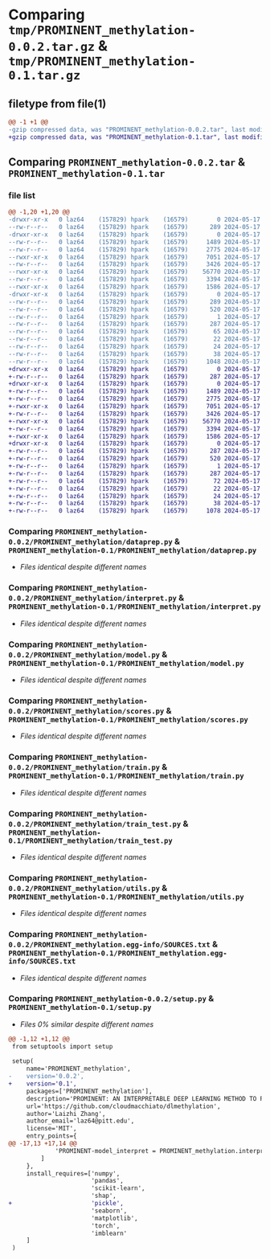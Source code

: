 # Comparing `tmp/PROMINENT_methylation-0.0.2.tar.gz` & `tmp/PROMINENT_methylation-0.1.tar.gz`

## filetype from file(1)

```diff
@@ -1 +1 @@
-gzip compressed data, was "PROMINENT_methylation-0.0.2.tar", last modified: Fri May 17 09:01:15 2024, max compression
+gzip compressed data, was "PROMINENT_methylation-0.1.tar", last modified: Fri May 17 08:13:17 2024, max compression
```

## Comparing `PROMINENT_methylation-0.0.2.tar` & `PROMINENT_methylation-0.1.tar`

### file list

```diff
@@ -1,20 +1,20 @@
-drwxr-xr-x   0 laz64    (157829) hpark    (16579)        0 2024-05-17 09:01:15.537716 PROMINENT_methylation-0.0.2/
--rw-r--r--   0 laz64    (157829) hpark    (16579)      289 2024-05-17 09:01:15.536029 PROMINENT_methylation-0.0.2/PKG-INFO
-drwxr-xr-x   0 laz64    (157829) hpark    (16579)        0 2024-05-17 09:01:15.492737 PROMINENT_methylation-0.0.2/PROMINENT_methylation/
--rw-r--r--   0 laz64    (157829) hpark    (16579)     1489 2024-05-17 07:21:16.000000 PROMINENT_methylation-0.0.2/PROMINENT_methylation/dataprep.py
--rw-r--r--   0 laz64    (157829) hpark    (16579)     2775 2024-05-17 07:21:16.000000 PROMINENT_methylation-0.0.2/PROMINENT_methylation/interpret.py
--rwxr-xr-x   0 laz64    (157829) hpark    (16579)     7051 2024-05-17 07:21:16.000000 PROMINENT_methylation-0.0.2/PROMINENT_methylation/model.py
--rw-r--r--   0 laz64    (157829) hpark    (16579)     3426 2024-05-17 07:21:16.000000 PROMINENT_methylation-0.0.2/PROMINENT_methylation/scores.py
--rwxr-xr-x   0 laz64    (157829) hpark    (16579)    56770 2024-05-17 07:21:16.000000 PROMINENT_methylation-0.0.2/PROMINENT_methylation/train.py
--rw-r--r--   0 laz64    (157829) hpark    (16579)     3394 2024-05-17 07:21:16.000000 PROMINENT_methylation-0.0.2/PROMINENT_methylation/train_test.py
--rwxr-xr-x   0 laz64    (157829) hpark    (16579)     1586 2024-05-17 07:21:16.000000 PROMINENT_methylation-0.0.2/PROMINENT_methylation/utils.py
-drwxr-xr-x   0 laz64    (157829) hpark    (16579)        0 2024-05-17 09:01:15.529561 PROMINENT_methylation-0.0.2/PROMINENT_methylation.egg-info/
--rw-r--r--   0 laz64    (157829) hpark    (16579)      289 2024-05-17 09:01:15.000000 PROMINENT_methylation-0.0.2/PROMINENT_methylation.egg-info/PKG-INFO
--rw-r--r--   0 laz64    (157829) hpark    (16579)      520 2024-05-17 09:01:15.000000 PROMINENT_methylation-0.0.2/PROMINENT_methylation.egg-info/SOURCES.txt
--rw-r--r--   0 laz64    (157829) hpark    (16579)        1 2024-05-17 09:01:15.000000 PROMINENT_methylation-0.0.2/PROMINENT_methylation.egg-info/dependency_links.txt
--rw-r--r--   0 laz64    (157829) hpark    (16579)      287 2024-05-17 09:01:15.000000 PROMINENT_methylation-0.0.2/PROMINENT_methylation.egg-info/entry_points.txt
--rw-r--r--   0 laz64    (157829) hpark    (16579)       65 2024-05-17 09:01:15.000000 PROMINENT_methylation-0.0.2/PROMINENT_methylation.egg-info/requires.txt
--rw-r--r--   0 laz64    (157829) hpark    (16579)       22 2024-05-17 09:01:15.000000 PROMINENT_methylation-0.0.2/PROMINENT_methylation.egg-info/top_level.txt
--rw-r--r--   0 laz64    (157829) hpark    (16579)       24 2024-05-17 07:22:16.000000 PROMINENT_methylation-0.0.2/README.md
--rw-r--r--   0 laz64    (157829) hpark    (16579)       38 2024-05-17 09:01:15.539247 PROMINENT_methylation-0.0.2/setup.cfg
--rw-r--r--   0 laz64    (157829) hpark    (16579)     1048 2024-05-17 09:00:48.000000 PROMINENT_methylation-0.0.2/setup.py
+drwxr-xr-x   0 laz64    (157829) hpark    (16579)        0 2024-05-17 08:13:17.111811 PROMINENT_methylation-0.1/
+-rw-r--r--   0 laz64    (157829) hpark    (16579)      287 2024-05-17 08:13:17.110867 PROMINENT_methylation-0.1/PKG-INFO
+drwxr-xr-x   0 laz64    (157829) hpark    (16579)        0 2024-05-17 08:13:17.079010 PROMINENT_methylation-0.1/PROMINENT_methylation/
+-rw-r--r--   0 laz64    (157829) hpark    (16579)     1489 2024-05-17 07:21:16.000000 PROMINENT_methylation-0.1/PROMINENT_methylation/dataprep.py
+-rw-r--r--   0 laz64    (157829) hpark    (16579)     2775 2024-05-17 07:21:16.000000 PROMINENT_methylation-0.1/PROMINENT_methylation/interpret.py
+-rwxr-xr-x   0 laz64    (157829) hpark    (16579)     7051 2024-05-17 07:21:16.000000 PROMINENT_methylation-0.1/PROMINENT_methylation/model.py
+-rw-r--r--   0 laz64    (157829) hpark    (16579)     3426 2024-05-17 07:21:16.000000 PROMINENT_methylation-0.1/PROMINENT_methylation/scores.py
+-rwxr-xr-x   0 laz64    (157829) hpark    (16579)    56770 2024-05-17 07:21:16.000000 PROMINENT_methylation-0.1/PROMINENT_methylation/train.py
+-rw-r--r--   0 laz64    (157829) hpark    (16579)     3394 2024-05-17 07:21:16.000000 PROMINENT_methylation-0.1/PROMINENT_methylation/train_test.py
+-rwxr-xr-x   0 laz64    (157829) hpark    (16579)     1586 2024-05-17 07:21:16.000000 PROMINENT_methylation-0.1/PROMINENT_methylation/utils.py
+drwxr-xr-x   0 laz64    (157829) hpark    (16579)        0 2024-05-17 08:13:17.105414 PROMINENT_methylation-0.1/PROMINENT_methylation.egg-info/
+-rw-r--r--   0 laz64    (157829) hpark    (16579)      287 2024-05-17 08:13:16.000000 PROMINENT_methylation-0.1/PROMINENT_methylation.egg-info/PKG-INFO
+-rw-r--r--   0 laz64    (157829) hpark    (16579)      520 2024-05-17 08:13:16.000000 PROMINENT_methylation-0.1/PROMINENT_methylation.egg-info/SOURCES.txt
+-rw-r--r--   0 laz64    (157829) hpark    (16579)        1 2024-05-17 08:13:16.000000 PROMINENT_methylation-0.1/PROMINENT_methylation.egg-info/dependency_links.txt
+-rw-r--r--   0 laz64    (157829) hpark    (16579)      287 2024-05-17 08:13:16.000000 PROMINENT_methylation-0.1/PROMINENT_methylation.egg-info/entry_points.txt
+-rw-r--r--   0 laz64    (157829) hpark    (16579)       72 2024-05-17 08:13:16.000000 PROMINENT_methylation-0.1/PROMINENT_methylation.egg-info/requires.txt
+-rw-r--r--   0 laz64    (157829) hpark    (16579)       22 2024-05-17 08:13:16.000000 PROMINENT_methylation-0.1/PROMINENT_methylation.egg-info/top_level.txt
+-rw-r--r--   0 laz64    (157829) hpark    (16579)       24 2024-05-17 07:22:16.000000 PROMINENT_methylation-0.1/README.md
+-rw-r--r--   0 laz64    (157829) hpark    (16579)       38 2024-05-17 08:13:17.112960 PROMINENT_methylation-0.1/setup.cfg
+-rw-r--r--   0 laz64    (157829) hpark    (16579)     1078 2024-05-17 08:00:18.000000 PROMINENT_methylation-0.1/setup.py
```

### Comparing `PROMINENT_methylation-0.0.2/PROMINENT_methylation/dataprep.py` & `PROMINENT_methylation-0.1/PROMINENT_methylation/dataprep.py`

 * *Files identical despite different names*

### Comparing `PROMINENT_methylation-0.0.2/PROMINENT_methylation/interpret.py` & `PROMINENT_methylation-0.1/PROMINENT_methylation/interpret.py`

 * *Files identical despite different names*

### Comparing `PROMINENT_methylation-0.0.2/PROMINENT_methylation/model.py` & `PROMINENT_methylation-0.1/PROMINENT_methylation/model.py`

 * *Files identical despite different names*

### Comparing `PROMINENT_methylation-0.0.2/PROMINENT_methylation/scores.py` & `PROMINENT_methylation-0.1/PROMINENT_methylation/scores.py`

 * *Files identical despite different names*

### Comparing `PROMINENT_methylation-0.0.2/PROMINENT_methylation/train.py` & `PROMINENT_methylation-0.1/PROMINENT_methylation/train.py`

 * *Files identical despite different names*

### Comparing `PROMINENT_methylation-0.0.2/PROMINENT_methylation/train_test.py` & `PROMINENT_methylation-0.1/PROMINENT_methylation/train_test.py`

 * *Files identical despite different names*

### Comparing `PROMINENT_methylation-0.0.2/PROMINENT_methylation/utils.py` & `PROMINENT_methylation-0.1/PROMINENT_methylation/utils.py`

 * *Files identical despite different names*

### Comparing `PROMINENT_methylation-0.0.2/PROMINENT_methylation.egg-info/SOURCES.txt` & `PROMINENT_methylation-0.1/PROMINENT_methylation.egg-info/SOURCES.txt`

 * *Files identical despite different names*

### Comparing `PROMINENT_methylation-0.0.2/setup.py` & `PROMINENT_methylation-0.1/setup.py`

 * *Files 0% similar despite different names*

```diff
@@ -1,12 +1,12 @@
 from setuptools import setup
 
 setup(
     name='PROMINENT_methylation',
-    version='0.0.2',
+    version='0.1',
     packages=['PROMINENT_methylation'],
     description='PROMINENT: AN INTERPRETABLE DEEP LEARNING METHOD TO PREDICT PHENOTYPES USING DNA METHYLATION',
     url='https://github.com/cloudmacchiato/dlmethylation',
     author='Laizhi Zhang',
     author_email='laz64@pitt.edu',
     license='MIT',
     entry_points={
@@ -17,13 +17,14 @@
             'PROMINENT-model_interpret = PROMINENT_methylation.interpret:get_feature_importance'
         ]
     },
     install_requires=['numpy',
                       'pandas',
                       'scikit-learn',
                       'shap',
+                      'pickle',
                       'seaborn',
                       'matplotlib',
                       'torch',
                       'imblearn'
     ]
 )
```

